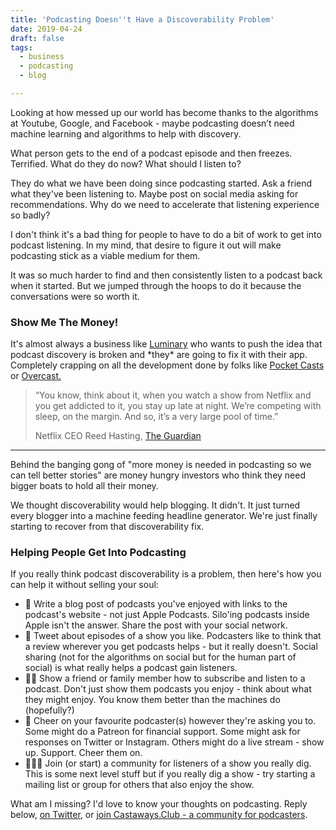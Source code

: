 ```yaml
---
title: 'Podcasting Doesn''t Have a Discoverability Problem'
date: 2019-04-24
draft: false
tags: 
  - business
  - podcasting
  - blog

---
```


Looking at how messed up our world has become thanks to the algorithms at Youtube, Google, and Facebook - maybe podcasting doesn’t need machine learning and algorithms to help with discovery.

What person gets to the end of a podcast episode and then freezes. Terrified. What do they do now? What should I listen to?

They do what we have been doing since podcasting started. Ask a friend what they've been listening to. Maybe post on social media asking for recommendations. Why do we need to accelerate that listening experience so badly?

I don't think it's a bad thing for people to have to do a bit of work to get into podcast listening. In my mind, that desire to figure it out will make podcasting stick as a viable medium for them.

It was so much harder to find and then consistently listen to a podcast back when it started. But we jumped through the hoops to do it because the conversations were so worth it.

### Show Me The Money!

It's almost always a business like [Luminary](https://luminarypodcasts.com/) who wants to push the idea that podcast discovery is broken and \*they\* are going to fix it with their app. Completely crapping on all the development done by folks like [Pocket Casts](https://www.pocketcasts.com) or [Overcast.](https://overcast.fm)

> “You know, think about it, when you watch a show from Netflix and you get addicted to it, you stay up late at night. We’re competing with sleep, on the margin. And so, it’s a very large pool of time.”
> 
> Netflix CEO Reed Hasting, [The Guardian](https://www.theguardian.com/technology/2017/apr/18/netflix-competitor-sleep-uber-facebook)  

* * *

Behind the banging gong of "more money is needed in podcasting so we can tell better stories" are money hungry investors who think they need bigger boats to hold all their money.

We thought discoverability would help blogging. It didn't. It just turned every blogger into a machine feeding headline generator. We're just finally starting to recover from that discoverability fix.

### Helping People Get Into Podcasting

If you really think podcast discoverability is a problem, then here's how you can help it without selling your soul:

*   📝 Write a blog post of podcasts you've enjoyed with links to the podcast's website - not just Apple Podcasts. Silo'ing podcasts inside Apple isn't the answer. Share the post with your social network.
*   🦉 Tweet about episodes of a show you like. Podcasters like to think that a review wherever you get podcasts helps - but it really doesn't. Social sharing (not for the algorithms on social but for the human part of social) is what really helps a podcast gain listeners.
*   👩‍🏫 Show a friend or family member how to subscribe and listen to a podcast. Don't just show them podcasts you enjoy - think about what they might enjoy. You know them better than the machines do (hopefully?)
*   🍻 Cheer on your favourite podcaster(s) however they're asking you to. Some might do a Patreon for financial support. Some might ask for responses on Twitter or Instagram. Others might do a live stream - show up. Support. Cheer them on.
*   👷🏽‍♀️ Join (or start) a community for listeners of a show you really dig. This is some next level stuff but if you really dig a show - try starting a mailing list or group for others that also enjoy the show.

What am I missing? I'd love to know your thoughts on podcasting. Reply below, [on Twitter](https://twitter.com/iChris/status/1121158715363794945), or [join Castaways.Club - a community for podcasters](https://castaways.club).